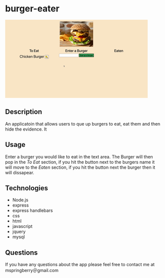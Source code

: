 # burger-eater

![example gif](./example.gif)
## Description
An applicatoin that allows users to que up burgers to eat, eat them and then hide the evidence. It
## Usage
Enter a burger you would like to eat in the text area. The Burger will then pop in the *To Eat* section, if you hit the button next to the burgers name it will move to the *Eaten* section, if you hit the button next the burger then it will dissapear. 

## Technologies 
- Node.js
- express
- express handlebars
- css 
- html
- javascript
- jquery
- mysql

## Questions
If you have any questions about the app please feel free to contact me at mspringberry＠gmail.com